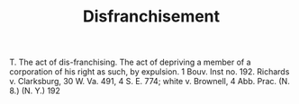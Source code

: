 ---
title: Disfranchisement
letter: D
permalink: "/definitions/bld-disfranchisement.html"
body: T. The act of dis-franchising. The act of depriving a member of a corporation
  of his right as such, by expulsion. 1 Bouv. Inst no. 192. Richards v. Clarksburg,
  30 W. Va. 491, 4 S. E. 774; white v. Brownell, 4 Abb. Prac. (N. 8.) (N. Y.) 192
published_at: '2018-07-07'
source: Black's Law Dictionary 2nd Ed (1910)
layout: post
---